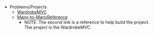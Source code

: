 - Problems/Projects
  - [WardrobeMVC](https://github.com/WeCanCodeIT/WCCI-FullTime-Fall2016/blob/master/Week6/Assignments/WardrobeMVC.md)
  - [Many-to-ManyReference](https://github.com/WeCanCodeIT/WCCI-FullTime-Fall2016/blob/master/Week6/Assignments/Many-to-ManyReference.md)
    - NOTE: The second link is a reference to help build the project. The project is the WardrobeMVC.

